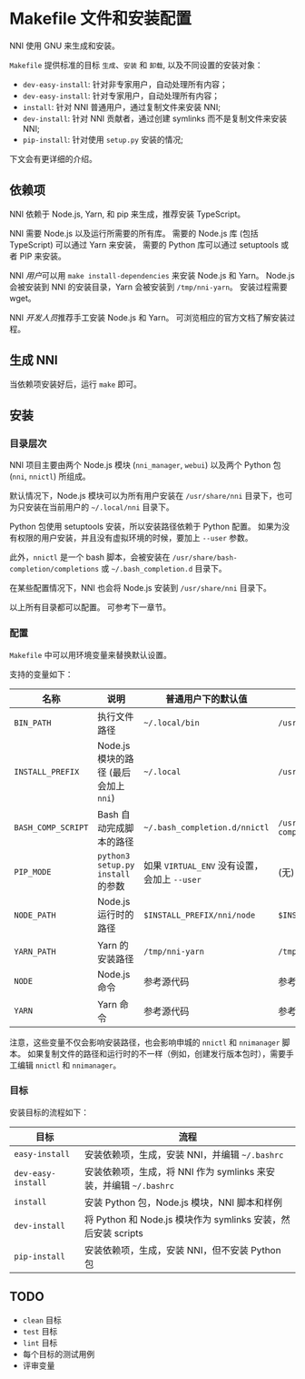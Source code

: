 # Makefile 文件和安装配置

NNI 使用 GNU 来生成和安装。

`Makefile` 提供标准的目标 `生成`、`安装` 和 `卸载`, 以及不同设置的安装对象：

* `dev-easy-install`: 针对非专家用户，自动处理所有内容；
* `dev-easy-install`: 针对专家用户，自动处理所有内容；
* `install`: 针对 NNI 普通用户，通过复制文件来安装 NNI;
* `dev-install`: 针对 NNI 贡献者，通过创建 symlinks 而不是复制文件来安装 NNI;
* `pip-install`: 针对使用 `setup.py` 安装的情况;

下文会有更详细的介绍。

## 依赖项

NNI 依赖于 Node.js, Yarn, 和 pip 来生成，推荐安装 TypeScript。

NNI 需要 Node.js 以及运行所需要的所有库。 需要的 Node.js 库 (包括 TypeScript) 可以通过 Yarn 来安装， 需要的 Python 库可以通过 setuptools 或者 PIP 来安装。

NNI *用户*可以用 `make install-dependencies` 来安装 Node.js 和 Yarn。 Node.js 会被安装到 NNI 的安装目录，Yarn 会被安装到 `/tmp/nni-yarn`。 安装过程需要 wget。

NNI *开发人员*推荐手工安装 Node.js 和 Yarn。 可浏览相应的官方文档了解安装过程。

## 生成 NNI

当依赖项安装好后，运行 `make` 即可。

## 安装

### 目录层次

NNI 项目主要由两个 Node.js 模块 (`nni_manager`, `webui`) 以及两个 Python 包 (`nni`, `nnictl`) 所组成。

默认情况下，Node.js 模块可以为所有用户安装在 `/usr/share/nni` 目录下，也可为只安装在当前用户的 `~/.local/nni` 目录下。

Python 包使用 setuptools 安装，所以安装路径依赖于 Python 配置。 如果为没有权限的用户安装，并且没有虚拟环境的时候，要加上 `--user` 参数。

此外，`nnictl` 是一个 bash 脚本，会被安装在 `/usr/share/bash-completion/completions` 或 `~/.bash_completion.d` 目录下。

在某些配置情况下，NNI 也会将 Node.js 安装到 `/usr/share/nni` 目录下。

以上所有目录都可以配置。 可参考下一章节。

### 配置

`Makefile` 中可以用环境变量来替换默认设置。

支持的变量如下：

| 名称                 | 说明                             | 普通用户下的默认值                          | root 下的默认值                                      |
| ------------------ | ------------------------------ | ---------------------------------- | ----------------------------------------------- |
| `BIN_PATH`         | 执行文件路径                         | `~/.local/bin`                     | `/usr/bin`                                      |
| `INSTALL_PREFIX`   | Node.js 模块的路径 (最后会加上 `nni`)    | `~/.local`                         | `/usr/share`                                    |
| `BASH_COMP_SCRIPT` | Bash 自动完成脚本的路径                 | `~/.bash_completion.d/nnictl`      | `/usr/share/bash-completion/completions/nnictl` |
| `PIP_MODE`         | `python3 setup.py install` 的参数 | 如果 `VIRTUAL_ENV` 没有设置，会加上 `--user` | (无)                                             |
| `NODE_PATH`        | Node.js 运行时的路径                 | `$INSTALL_PREFIX/nni/node`         | `$INSTALL_PREFIX/nni/node`                      |
| `YARN_PATH`        | Yarn 的安装路径                     | `/tmp/nni-yarn`                    | `/tmp/nni-yarn`                                 |
| `NODE`             | Node.js 命令                     | 参考源代码                              | 参考源代码                                           |
| `YARN`             | Yarn 命令                        | 参考源代码                              | 参考源代码                                           |

注意，这些变量不仅会影响安装路径，也会影响申城的 `nnictl` 和 `nnimanager` 脚本。 如果复制文件的路径和运行时的不一样（例如，创建发行版本包时），需要手工编辑 `nnictl` 和 `nnimanager`。

### 目标

安装目标的流程如下：

| 目标                 | 流程                                               |
| ------------------ | ------------------------------------------------ |
| `easy-install`     | 安装依赖项，生成，安装 NNI，并编辑 `~/.bashrc`                  |
| `dev-easy-install` | 安装依赖项，生成，将 NNI 作为 symlinks 来安装，并编辑 `~/.bashrc`   |
| `install`          | 安装 Python 包，Node.js 模块，NNI 脚本和样例                 |
| `dev-install`      | 将 Python 和 Node.js 模块作为 symlinks 安装，然后安装 scripts |
| `pip-install`      | 安装依赖项，生成，安装 NNI，但不安装 Python 包                    |

## TODO

* `clean` 目标
* `test` 目标
* `lint` 目标
* 每个目标的测试用例
* 评审变量